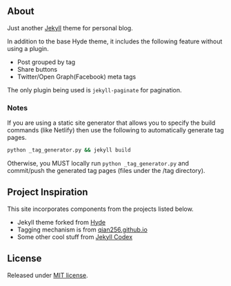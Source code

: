 ## About

Just another [Jekyll](https://jekyllrb.com) theme for personal blog.

In addition to the base Hyde theme, it includes the following feature without using a plugin.

- Post grouped by tag
- Share buttons
- Twitter/Open Graph(Facebook) meta tags

The only plugin being used is `jekyll-paginate` for pagination.

### Notes

If you are using a static site generator that allows you to specify the build commands (like Netlify) then use the following to automatically generate tag pages.

``` bash
python _tag_generator.py && jekyll build
```

Otherwise, you MUST locally run `python _tag_generator.py` and commit/push the generated tag pages (files under the /tag directory).

## Project Inspiration

This site incorporates components from the projects listed below.

- Jekyll theme forked from [Hyde](https://github.com/poole/hyde)
- Tagging mechanism is from [qian256.github.io](https://github.com/qian256/qian256.github.io)
- Some other cool stuff from [Jekyll Codex](https://github.com/jhvanderschee/jekyllcodex)

## License

Released under [MIT license](LICENSE.md).
